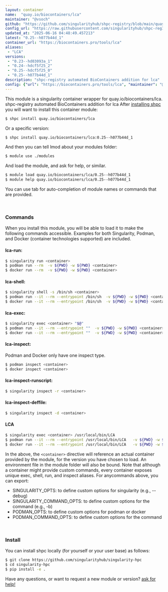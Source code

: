 ```yaml
---
layout: container
name:  "quay.io/biocontainers/lca"
maintainer: "@vsoch"
github: "https://github.com/singularityhub/shpc-registry/blob/main/quay.io/biocontainers/lca/container.yaml"
config_url: "https://raw.githubusercontent.com/singularityhub/shpc-registry/main/quay.io/biocontainers/lca/container.yaml"
updated_at: "2025-06-16 04:48:49.457213"
latest: "0.25--h077b44d_1"
container_url: "https://biocontainers.pro/tools/lca"
aliases:
 - "LCA"
versions:
 - "0.23--hd03093a_1"
 - "0.24--hdcf5f25_2"
 - "0.25--hdcf5f25_0"
 - "0.25--h077b44d_1"
description: "shpc-registry automated BioContainers addition for lca"
config: {"url": "https://biocontainers.pro/tools/lca", "maintainer": "@vsoch", "description": "shpc-registry automated BioContainers addition for lca", "latest": {"0.25--h077b44d_1": "sha256:82b0159a2fc848233cbfd037c8a98038b54c5cecb13ae7c290260ac1259c5772"}, "tags": {"0.23--hd03093a_1": "sha256:914333ec6aedc403748387c136645c0db05125b4b2571b74eafb00e67df49ab5", "0.24--hdcf5f25_2": "sha256:74a8caf952ed34e1e6fd2e0bfda1a744b50fbaffb07695853b57afb9633d64a0", "0.25--hdcf5f25_0": "sha256:e3705ddb09867d75f041a26f165f5961fc9576b12c9fe44513aed5d7c07c5d18", "0.25--h077b44d_1": "sha256:82b0159a2fc848233cbfd037c8a98038b54c5cecb13ae7c290260ac1259c5772"}, "docker": "quay.io/biocontainers/lca", "aliases": {"LCA": "/usr/local/bin/LCA"}}
---
```


This module is a singularity container wrapper for quay.io/biocontainers/lca.
shpc-registry automated BioContainers addition for lca
After [installing shpc](#install) you will want to install this container module:


```bash
$ shpc install quay.io/biocontainers/lca
```

Or a specific version:

```bash
$ shpc install quay.io/biocontainers/lca:0.25--h077b44d_1
```

And then you can tell lmod about your modules folder:

```bash
$ module use ./modules
```

And load the module, and ask for help, or similar.

```bash
$ module load quay.io/biocontainers/lca/0.25--h077b44d_1
$ module help quay.io/biocontainers/lca/0.25--h077b44d_1
```

You can use tab for auto-completion of module names or commands that are provided.

<br>

### Commands

When you install this module, you will be able to load it to make the following commands accessible.
Examples for both Singularity, Podman, and Docker (container technologies supported) are included.

#### lca-run:

```bash
$ singularity run <container>
$ podman run --rm  -v ${PWD} -w ${PWD} <container>
$ docker run --rm  -v ${PWD} -w ${PWD} <container>
```

#### lca-shell:

```bash
$ singularity shell -s /bin/sh <container>
$ podman run --it --rm --entrypoint /bin/sh  -v ${PWD} -w ${PWD} <container>
$ docker run --it --rm --entrypoint /bin/sh  -v ${PWD} -w ${PWD} <container>
```

#### lca-exec:

```bash
$ singularity exec <container> "$@"
$ podman run --it --rm --entrypoint ""  -v ${PWD} -w ${PWD} <container> "$@"
$ docker run --it --rm --entrypoint ""  -v ${PWD} -w ${PWD} <container> "$@"
```

#### lca-inspect:

Podman and Docker only have one inspect type.

```bash
$ podman inspect <container>
$ docker inspect <container>
```

#### lca-inspect-runscript:

```bash
$ singularity inspect -r <container>
```

#### lca-inspect-deffile:

```bash
$ singularity inspect -d <container>
```


#### LCA

```bash
$ singularity exec <container> /usr/local/bin/LCA
$ podman run --it --rm --entrypoint /usr/local/bin/LCA   -v ${PWD} -w ${PWD} <container> -c " $@"
$ docker run --it --rm --entrypoint /usr/local/bin/LCA   -v ${PWD} -w ${PWD} <container> -c " $@"
```



In the above, the `<container>` directive will reference an actual container provided
by the module, for the version you have chosen to load. An environment file in the
module folder will also be bound. Note that although a container
might provide custom commands, every container exposes unique exec, shell, run, and
inspect aliases. For anycommands above, you can export:

 - SINGULARITY_OPTS: to define custom options for singularity (e.g., --debug)
 - SINGULARITY_COMMAND_OPTS: to define custom options for the command (e.g., -b)
 - PODMAN_OPTS: to define custom options for podman or docker
 - PODMAN_COMMAND_OPTS: to define custom options for the command

<br>

### Install

You can install shpc locally (for yourself or your user base) as follows:

```bash
$ git clone https://github.com/singularityhub/singularity-hpc
$ cd singularity-hpc
$ pip install -e .
```

Have any questions, or want to request a new module or version? [ask for help!](https://github.com/singularityhub/singularity-hpc/issues)